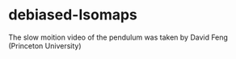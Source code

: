 # debiased-Isomaps
The slow moition video of the pendulum was taken by David Feng (Princeton University)
